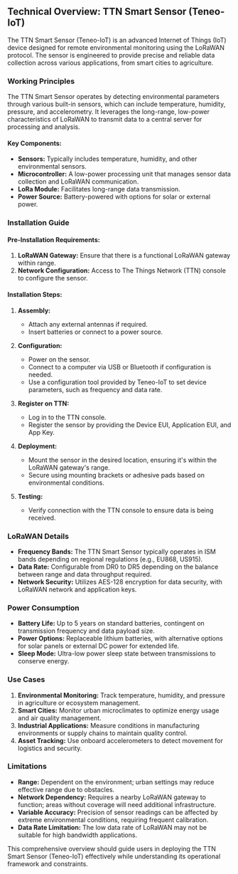 ## Technical Overview: TTN Smart Sensor (Teneo-IoT)

The TTN Smart Sensor (Teneo-IoT) is an advanced Internet of Things (IoT) device designed for remote environmental monitoring using the LoRaWAN protocol. The sensor is engineered to provide precise and reliable data collection across various applications, from smart cities to agriculture.

### Working Principles

The TTN Smart Sensor operates by detecting environmental parameters through various built-in sensors, which can include temperature, humidity, pressure, and accelerometry. It leverages the long-range, low-power characteristics of LoRaWAN to transmit data to a central server for processing and analysis.

#### Key Components:
- **Sensors:** Typically includes temperature, humidity, and other environmental sensors.
- **Microcontroller:** A low-power processing unit that manages sensor data collection and LoRaWAN communication.
- **LoRa Module:** Facilitates long-range data transmission.
- **Power Source:** Battery-powered with options for solar or external power.

### Installation Guide

#### Pre-Installation Requirements:
1. **LoRaWAN Gateway:** Ensure that there is a functional LoRaWAN gateway within range.
2. **Network Configuration:** Access to The Things Network (TTN) console to configure the sensor.

#### Installation Steps:
1. **Assembly:**
   - Attach any external antennas if required.
   - Insert batteries or connect to a power source.

2. **Configuration:**
   - Power on the sensor.
   - Connect to a computer via USB or Bluetooth if configuration is needed.
   - Use a configuration tool provided by Teneo-IoT to set device parameters, such as frequency and data rate.

3. **Register on TTN:**
   - Log in to the TTN console.
   - Register the sensor by providing the Device EUI, Application EUI, and App Key.
   
4. **Deployment:**
   - Mount the sensor in the desired location, ensuring it's within the LoRaWAN gateway's range.
   - Secure using mounting brackets or adhesive pads based on environmental conditions.

5. **Testing:**
   - Verify connection with the TTN console to ensure data is being received.

### LoRaWAN Details

- **Frequency Bands:** The TTN Smart Sensor typically operates in ISM bands depending on regional regulations (e.g., EU868, US915).
- **Data Rate:** Configurable from DR0 to DR5 depending on the balance between range and data throughput required.
- **Network Security:** Utilizes AES-128 encryption for data security, with LoRaWAN network and application keys.

### Power Consumption

- **Battery Life:** Up to 5 years on standard batteries, contingent on transmission frequency and data payload size.
- **Power Options:** Replaceable lithium batteries, with alternative options for solar panels or external DC power for extended life.
- **Sleep Mode:** Ultra-low power sleep state between transmissions to conserve energy.

### Use Cases

1. **Environmental Monitoring:** Track temperature, humidity, and pressure in agriculture or ecosystem management.
2. **Smart Cities:** Monitor urban microclimates to optimize energy usage and air quality management.
3. **Industrial Applications:** Measure conditions in manufacturing environments or supply chains to maintain quality control.
4. **Asset Tracking:** Use onboard accelerometers to detect movement for logistics and security.

### Limitations

- **Range:** Dependent on the environment; urban settings may reduce effective range due to obstacles.
- **Network Dependency:** Requires a nearby LoRaWAN gateway to function; areas without coverage will need additional infrastructure.
- **Variable Accuracy:** Precision of sensor readings can be affected by extreme environmental conditions, requiring frequent calibration.
- **Data Rate Limitation:** The low data rate of LoRaWAN may not be suitable for high bandwidth applications.

This comprehensive overview should guide users in deploying the TTN Smart Sensor (Teneo-IoT) effectively while understanding its operational framework and constraints.